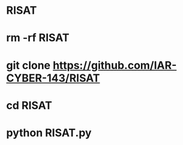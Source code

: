 # RISAT

# rm -rf RISAT

# git clone https://github.com/IAR-CYBER-143/RISAT

# cd RISAT

# python RISAT.py
